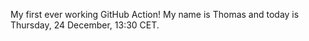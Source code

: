 My first ever working GitHub Action!
My name is Thomas and today is Thursday, 24 December, 13:30 CET. 
